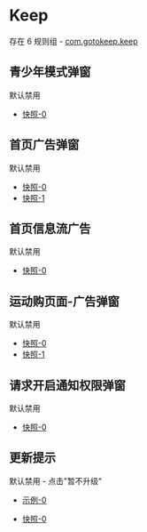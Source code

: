 # Keep

存在 6 规则组 - [com.gotokeep.keep](/src/apps/com.gotokeep.keep.ts)

## 青少年模式弹窗

默认禁用

- [快照-0](https://i.gkd.li/import/12706097)

## 首页广告弹窗

默认禁用

- [快照-0](https://i.gkd.li/import/12706102)
- [快照-1](https://i.gkd.li/import/13761641)

## 首页信息流广告

默认禁用

- [快照-0](https://i.gkd.li/import/12706115)

## 运动购页面-广告弹窗

默认禁用

- [快照-0](https://i.gkd.li/import/12706111)
- [快照-1](https://i.gkd.li/import/13766358)

## 请求开启通知权限弹窗

默认禁用

- [快照-0](https://i.gkd.li/import/13761671)

## 更新提示

默认禁用 - 点击"暂不升级"

- [示例-0](https://m.gkd.li/57941037/6b0091e9-1bf1-49bd-be5c-e6997bc9accb)

- [快照-0](https://i.gkd.li/import/14126005)
